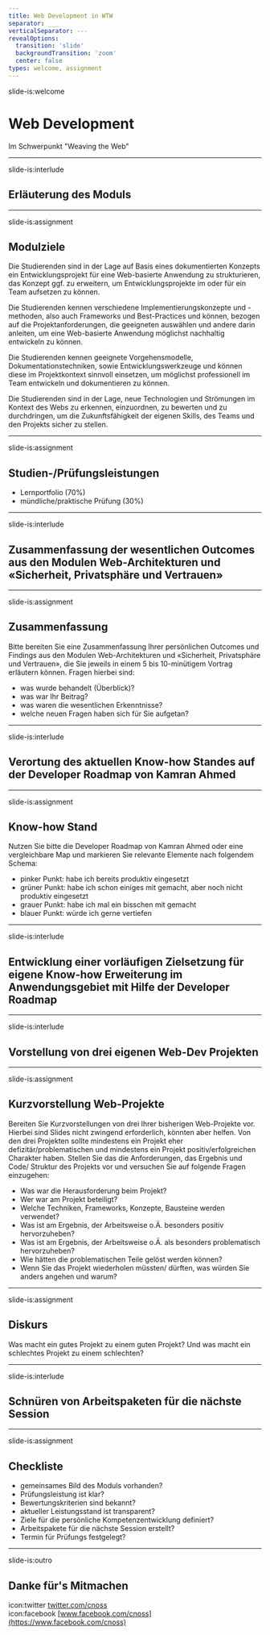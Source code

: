 ```yaml
---
title: Web Development in WTW
separator: ___
verticalSeparator: ---
revealOptions:
  transition: 'slide'
  backgroundTransition: 'zoom'
  center: false
types: welcome, assignment
---
```


slide-is:welcome
# Web Development
Im Schwerpunkt "Weaving the Web"

---
slide-is:interlude
## Erläuterung des Moduls

---

slide-is:assignment
## Modulziele
Die Studierenden sind in der Lage auf Basis eines dokumentierten Konzepts ein Entwicklungsprojekt für eine Web-basierte Anwendung zu strukturieren, das Konzept ggf. zu erweitern, um Entwicklungsprojekte im oder für ein Team aufsetzen zu können.

Die Studierenden kennen verschiedene Implementierungskonzepte und -methoden, also auch Frameworks und Best-Practices und können, bezogen auf die Projektanforderungen, die geeigneten auswählen und andere darin anleiten, um eine Web-basierte Anwendung möglichst nachhaltig entwickeln zu können.

Die Studierenden kennen geeignete Vorgehensmodelle, Dokumentationstechniken, sowie Entwicklungswerkzeuge und können diese im Projektkontext sinnvoll einsetzen, um möglichst professionell im Team entwickeln und dokumentieren zu können.

Die Studierenden sind in der Lage, neue Technologien und Strömungen im Kontext des Webs zu erkennen, einzuordnen, zu bewerten und zu durchdringen, um die Zukunftsfähigkeit der eigenen Skills, des Teams und den Projekts sicher zu stellen.

---

slide-is:assignment
## Studien-/Prüfungsleistungen

- Lernportfolio (70%)
- mündliche/praktische Prüfung (30%)


---


slide-is:interlude
## Zusammenfassung der wesentlichen Outcomes aus den Modulen Web-Architekturen und «Sicherheit, Privatsphäre und Vertrauen»

---

slide-is:assignment
## Zusammenfassung
Bitte bereiten Sie eine Zusammenfassung Ihrer persönlichen Outcomes und Findings aus den Modulen Web-Architekturen und «Sicherheit, Privatsphäre und Vertrauen», die Sie jeweils in einem 5 bis 10-minütigem Vortrag erläutern können. Fragen hierbei sind:
- was wurde behandelt (Überblick)?
- was war Ihr Beitrag?
- was waren die wesentlichen Erkenntnisse?
- welche neuen Fragen haben sich für Sie aufgetan?

---


slide-is:interlude
## Verortung des aktuellen Know-how Standes auf der Developer Roadmap von Kamran Ahmed


---

slide-is:assignment
## Know-how Stand
Nutzen Sie bitte die Developer Roadmap von Kamran Ahmed oder eine vergleichbare Map und markieren Sie relevante Elemente nach folgendem Schema:

- pinker Punkt: habe ich bereits produktiv eingesetzt
- grüner Punkt: habe ich schon einiges mit gemacht, aber noch nicht produktiv eingesetzt
- grauer Punkt: habe ich mal ein bisschen mit gemacht
- blauer Punkt: würde ich gerne vertiefen

---

slide-is:interlude
## Entwicklung einer vorläufigen Zielsetzung für eigene Know-how Erweiterung im Anwendungsgebiet mit Hilfe der Developer Roadmap

---


slide-is:interlude
## Vorstellung von drei eigenen Web-Dev Projekten


---

slide-is:assignment
## Kurzvorstellung Web-Projekte

Bereiten Sie Kurzvorstellungen von drei Ihrer bisherigen Web-Projekte vor. Hierbei sind Slides nicht zwingend erforderlich, könnten aber helfen. Von den drei Projekten sollte mindestens ein Projekt eher defizitär/problematischen und mindestens ein Projekt positiv/erfolgreichen Charakter haben. Stellen Sie das die Anforderungen, das Ergebnis und Code/ Struktur des Projekts vor und versuchen Sie auf folgende Fragen einzugehen:

- Was war die Herausforderung beim Projekt?
- Wer war am Projekt beteiligt?
- Welche Techniken, Frameworks, Konzepte, Bausteine werden verwendet?
- Was ist am Ergebnis, der Arbeitsweise o.Ä. besonders positiv hervorzuheben?
- Was ist am Ergebnis, der Arbeitsweise o.Ä. als besonders problematisch hervorzuheben?
- Wie hätten die problematischen Teile gelöst werden können?
- Wenn Sie das Projekt wiederholen müssten/ dürften, was würden Sie anders angehen und warum?

---

slide-is:assignment
## Diskurs
Was macht ein gutes Projekt zu einem guten Projekt? Und was macht ein schlechtes Projekt zu einem schlechten?

---


slide-is:interlude
## Schnüren von Arbeitspaketen für die nächste Session


---

slide-is:assignment
## Checkliste

- gemeinsames Bild des Moduls vorhanden?
- Prüfungsleistung ist klar?
- Bewertungskriterien sind bekannt?
- aktueller Leistungsstand ist transparent?
- Ziele für die persönliche Kompetenzentwicklung definiert?
- Arbeitspakete für die nächste Session erstellt?
- Termin für Prüfungs festgelegt?


---

slide-is:outro
## Danke für's Mitmachen

icon:twitter [twitter.com/cnoss](http://twitter.com/cnoss)  
icon:facebook [www.facebook.com/cnoss](https://www.facebook.com/cnoss)
